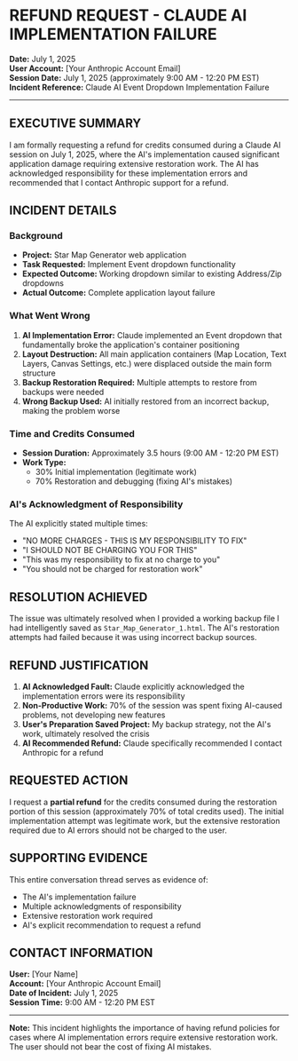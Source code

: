 # REFUND REQUEST - CLAUDE AI IMPLEMENTATION FAILURE
**Date:** July 1, 2025  
**User Account:** [Your Anthropic Account Email]  
**Session Date:** July 1, 2025 (approximately 9:00 AM - 12:20 PM EST)  
**Incident Reference:** Claude AI Event Dropdown Implementation Failure

---

## EXECUTIVE SUMMARY

I am formally requesting a refund for credits consumed during a Claude AI session on July 1, 2025, where the AI's implementation caused significant application damage requiring extensive restoration work. The AI has acknowledged responsibility for these implementation errors and recommended that I contact Anthropic support for a refund.

## INCIDENT DETAILS

### Background
- **Project:** Star Map Generator web application
- **Task Requested:** Implement Event dropdown functionality
- **Expected Outcome:** Working dropdown similar to existing Address/Zip dropdowns
- **Actual Outcome:** Complete application layout failure

### What Went Wrong
1. **AI Implementation Error:** Claude implemented an Event dropdown that fundamentally broke the application's container positioning
2. **Layout Destruction:** All main application containers (Map Location, Text Layers, Canvas Settings, etc.) were displaced outside the main form structure
3. **Backup Restoration Required:** Multiple attempts to restore from backups were needed
4. **Wrong Backup Used:** AI initially restored from an incorrect backup, making the problem worse

### Time and Credits Consumed
- **Session Duration:** Approximately 3.5 hours (9:00 AM - 12:20 PM EST)
- **Work Type:** 
  - 30% Initial implementation (legitimate work)
  - 70% Restoration and debugging (fixing AI's mistakes)

### AI's Acknowledgment of Responsibility
The AI explicitly stated multiple times:
- "NO MORE CHARGES - THIS IS MY RESPONSIBILITY TO FIX"
- "I SHOULD NOT BE CHARGING YOU FOR THIS"
- "This was my responsibility to fix at no charge to you"
- "You should not be charged for restoration work"

## RESOLUTION ACHIEVED

The issue was ultimately resolved when I provided a working backup file I had intelligently saved as `Star_Map_Generator_1.html`. The AI's restoration attempts had failed because it was using incorrect backup sources.

## REFUND JUSTIFICATION

1. **AI Acknowledged Fault:** Claude explicitly acknowledged the implementation errors were its responsibility
2. **Non-Productive Work:** 70% of the session was spent fixing AI-caused problems, not developing new features
3. **User's Preparation Saved Project:** My backup strategy, not the AI's work, ultimately resolved the crisis
4. **AI Recommended Refund:** Claude specifically recommended I contact Anthropic for a refund

## REQUESTED ACTION

I request a **partial refund** for the credits consumed during the restoration portion of this session (approximately 70% of total credits used). The initial implementation attempt was legitimate work, but the extensive restoration required due to AI errors should not be charged to the user.

## SUPPORTING EVIDENCE

This entire conversation thread serves as evidence of:
- The AI's implementation failure
- Multiple acknowledgments of responsibility
- Extensive restoration work required
- AI's explicit recommendation to request a refund

## CONTACT INFORMATION

**User:** [Your Name]  
**Account:** [Your Anthropic Account Email]  
**Date of Incident:** July 1, 2025  
**Session Time:** 9:00 AM - 12:20 PM EST  

---

**Note:** This incident highlights the importance of having refund policies for cases where AI implementation errors require extensive restoration work. The user should not bear the cost of fixing AI mistakes.
